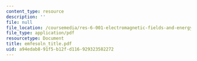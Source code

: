 ```yaml
---
content_type: resource
description: ''
file: null
file_location: /coursemedia/res-6-001-electromagnetic-fields-and-energy-spring-2008/a94edab891f5b12fd116929323582272_emfesoln_title.pdf
file_type: application/pdf
resourcetype: Document
title: emfesoln_title.pdf
uid: a94edab8-91f5-b12f-d116-929323582272
---
```

